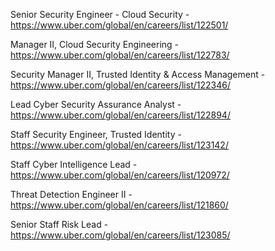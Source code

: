 Senior Security Engineer - Cloud Security - https://www.uber.com/global/en/careers/list/122501/

Manager II, Cloud Security Engineering - https://www.uber.com/global/en/careers/list/122783/

Security Manager II, Trusted Identity & Access Management - https://www.uber.com/global/en/careers/list/122346/

Lead Cyber Security Assurance Analyst - https://www.uber.com/global/en/careers/list/122894/

Staff Security Engineer, Trusted Identity - https://www.uber.com/global/en/careers/list/123142/

Staff  Cyber Intelligence Lead - https://www.uber.com/global/en/careers/list/120972/

Threat Detection Engineer II - https://www.uber.com/global/en/careers/list/121860/

Senior Staff Risk Lead - https://www.uber.com/global/en/careers/list/123085/

